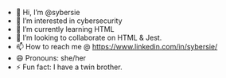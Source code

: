 - 👋 Hi, I’m @sybersie
- 👀 I’m interested in cybersecurity
- 🌱 I’m currently learning HTML
- 💞️ I’m looking to collaborate on HTML & Jest.
- 📫 How to reach me @ https://www.linkedin.com/in/sybersie/
- 😄 Pronouns: she/her
- ⚡ Fun fact: I have a twin brother. 

<!---
sybersie/sybersie is a ✨ special ✨ repository because its `README.md` (this file) appears on your GitHub profile.
You can click the Preview link to take a look at your changes.
--->
